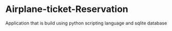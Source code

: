 # Airplane-ticket-Reservation
Application that is build using python scripting language and sqlite database
